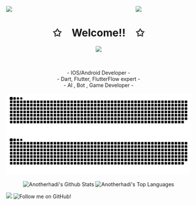 <div>
<img align="left" src="https://user-images.githubusercontent.com/65187002/144930161-2f783401-8d27-4fdf-a2f7-cc0ba32f1f1f.gif" width="30%" style="display:inline;"><img align="right" src="https://user-images.githubusercontent.com/65187002/144930161-2f783401-8d27-4fdf-a2f7-cc0ba32f1f1f.gif" width="30%" style="display:inline;">
<br>
<p align="center">
    <h1 align="center">✩&emsp;Welcome!!&emsp;✩</h1>
</p>
<p align="center">
    <img src="https://readme-typing-svg.herokuapp.com/?lines=Hi!++this+is+Reinhard;Welcome+to+my+profile!;If+you+are+sparked+sth;from+my+repo;plz+give+me+star!!!&font=Fira%20Code&color=%23D62F79&center=true&width=280&height=50">
</p>
<br>

</div>
<p align="center">
  - IOS/Android Developer -  <br/>
  - Dart, Flutter, FlutterFlow expert -  <br/>
  - AI , Bot , Game Developer -  <br/>
</p>

![github contribution grid snake animation](https://raw.githubusercontent.com/AP2Topper0127/AP2Topper0127/output/dark.svg#gh-dark-mode-only)
![github contribution grid snake animation](https://raw.githubusercontent.com/AP2Topper0127/AP2Topper0127/output/light.svg#gh-light-mode-only)

<p align="center">
  <a><img alt="Anotherhadi's Github Stats" src="https://denvercoder1-github-readme-stats.vercel.app/api/?username=AP2Topper0127&show_icons=true&include_all_commits=true&count_private=true&theme=react&hide_border=true&bg_color=0d1117&title_color=A594FD&icon_color=A594FD" height="192px"/></a>
  <a><img alt="Anotherhadi's Top Languages" src="https://denvercoder1-github-readme-stats.vercel.app/api/top-langs/?username=AP2Topper0127&langs_count=8&layout=compact&theme=react&hide_border=true&bg_color=0d1117&title_color=A594FD&icon_color=A594FD" height="192px"/></a>
</p>



![](https://komarev.com/ghpvc/?username=AP2Topper0127)
![Follow me on GitHub!](https://img.shields.io/github/followers/AP2Topper0127?)
